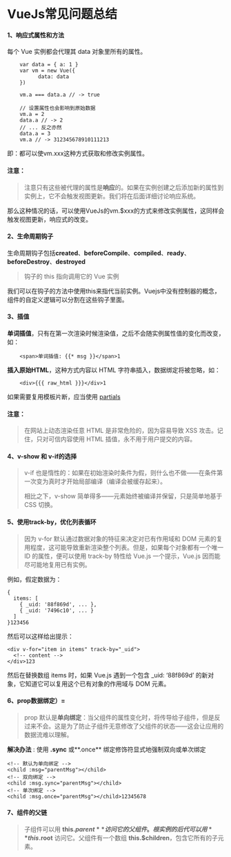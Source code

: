 # VueJs常见问题总结

#### 1、响应式属性和方法

每个 Vue 实例都会代理其 data 对象里所有的属性。

```
    var data = { a: 1 }
    var vm = new Vue({
          data: data
    })

    vm.a === data.a // -> true

    // 设置属性也会影响到原始数据
    vm.a = 2
    data.a // -> 2
    // ... 反之亦然
    data.a = 3
    vm.a // -> 312345678910111213
```

即：都可以使vm.xxx这种方式获取和修改实例属性。

#### 注意：

> 注意只有这些被代理的属性是**响应**的。如果在实例创建之后添加新的属性到实例上，它不会触发视图更新。我们将在后面详细讨论响应系统。

那么这种情况的话，可以使用VueJs的vm.$xxx的方式来修改实例属性，这同样会触发视图更新，响应式的改变。

#### 2、生命周期钩子

生命周期钩子包括**created**、**beforeCompile**、**compiled**、**ready**、**beforeDestroy**、**destroyed**

> 钩子的 this 指向调用它的 Vue 实例

我们可以在钩子的方法中使用this来指代当前实例。Vuejs中没有控制器的概念，组件的自定义逻辑可以分割在这些钩子里面。

#### 3、插值

**单词插值**，只有在第一次渲染时候渲染值，之后不会随实例属性值的变化而改变，如：

```
    <span>单词插值: {{* msg }}</span>1
```

**插入原始HTML**，这种方式内容以 HTML 字符串插入，数据绑定将被忽略，如：

```
    <div>{{{ raw_html }}}</div>1
```

如果需要复用模板片断，应当使用 [partials](http://cn.vuejs.org/api/#partial)

#### 注意：

> 在网站上动态渲染任意 HTML 是非常危险的，因为容易导致 XSS 攻击。记住，只对可信内容使用 HTML 插值，永不用于用户提交的内容。

#### 4、v-show 和 v-if的选择

> v-if 也是惰性的：如果在初始渲染时条件为假，则什么也不做——在条件第一次变为真时才开始局部编译（编译会被缓存起来）。
>
> 相比之下，v-show 简单得多——元素始终被编译并保留，只是简单地基于 CSS 切换。

#### 5、使用track-by，优化列表循环

> 因为 v-for 默认通过数据对象的特征来决定对已有作用域和 DOM 元素的复用程度，这可能导致重新渲染整个列表。但是，如果每个对象都有一个唯一 ID 的属性，便可以使用 track-by 特性给 Vue.js 一个提示，Vue.js 因而能尽可能地复用已有实例。

例如，假定数据为：

```
{
  items: [
    { _uid: '88f869d', ... },
    { _uid: '7496c10', ... }
  ]
}123456
```

然后可以这样给出提示：

```
<div v-for="item in items" track-by="_uid">
  <!-- content -->
</div>123
```

然后在替换数组 items 时，如果 Vue.js 遇到一个包含 _uid: ‘88f869d’ 的新对象，它知道它可以复用这个已有对象的作用域与 DOM 元素。

#### 6、prop数据绑定）=

> prop 默认是**单向绑定**：当父组件的属性变化时，将传导给子组件，但是反过来不会。这是为了防止子组件无意修改了父组件的状态——这会让应用的数据流难以理解。

**解决办法** : 使用 **.sync** 或**.once** 绑定修饰符显式地强制双向或单次绑定

```
<!-- 默认为单向绑定 -->
<child :msg="parentMsg"></child>
<!-- 双向绑定 -->
<child :msg.sync="parentMsg"></child>
<!-- 单次绑定 -->
<child :msg.once="parentMsg"></child>12345678
```

#### 7、组件的父链

> 子组件可以用 **this.$parent** 访问它的父组件。根实例的后代可以用 **this.$root** 访问它。父组件有一个数组 **this.$children**，包含它所有的子元素。